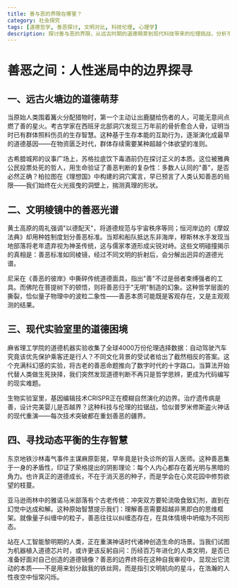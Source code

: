```yaml
---
title: 善与恶的界限在哪里？
category: 社会探究
tags: [道德哲学, 善恶探讨, 文明对比, 科技伦理, 心理学]
description: 探讨善与恶的界限，从远古时期的道德萌芽到现代科技带来的伦理挑战，分析不同文明对善恶标准的影响及哲学思考。文章通过考古发现、哲学论述以及现代实验揭示了善恶既是客观存在也是主观观测的结果，并提出在人工智能时代，理解善恶需要超越传统的黑白思维框架，寻找动态平衡的生存智慧。善恶边界如同指引文明方向的星辰，在人性探索中持续演变。
---
```

# 善恶之间：人性迷局中的边界探寻

## 一、远古火塘边的道德萌芽

当原始人类围着篝火分配猎物时，第一个主动让出鹿腿给伤者的人，可能无意间点燃了善的星火。考古学家在西班牙北部洞穴发现三万年前的骨折愈合人骨，证明当时已有群体照料伤员的生存智慧。这种基于生存本能的互助行为，逐渐演化成最早的道德基因——在物资匮乏时代，群体存续需要某种超越个体欲望的准则。

古希腊城邦的议事广场上，苏格拉底饮下毒酒前仍在探讨正义的本质。这位被雅典公民投票处死的哲人，用生命验证了善恶判断的复杂性：多数人认同的"善"，是否必然正确？柏拉图在《理想国》中构建的洞穴寓言，早已预言了人类认知善恶的局限——我们始终在火光摇曳的洞壁上，揣测真理的形状。

## 二、文明棱镜中的善恶光谱

黄土高原的周礼强调"以德配天"，将道德规范与宇宙秩序等同；恒河岸边的《摩奴法典》却用种姓制度划分善恶标准。当郑和船队抵达东非海岸，穆斯林水手发现当地部落将老年遗弃视为神圣传统，这与儒家孝道形成尖锐对峙。这些文明碰撞揭示的真相是：善恶标准如同棱镜，经过不同文明的折射后，会分解出迥异的道德光谱。

尼采在《善恶的彼岸》中撕碎传统道德面具，指出"善"不过是弱者束缚强者的工具。而佛陀在菩提树下的顿悟，则将善恶归于"无明"制造的幻象。这种哲学层面的撕裂，恰似量子物理中的波粒二象性——善恶本质可能既是客观存在，又是主观观测的结果。

## 三、现代实验室里的道德困境

麻省理工学院的道德机器实验收集了全球4000万份伦理选择数据：自动驾驶汽车究竟该优先保护乘客还是行人？不同文化背景的受试者给出了截然相反的答案。这个充满科幻感的实验，将古老的善恶命题推向了数字时代的十字路口。当算法开始代替人类做生死抉择，我们突然发现道德判断不再只是哲学思辨，更成为代码编写的现实难题。

生物实验室里，基因编辑技术CRISPR正在模糊自然演化的边界。治疗遗传病是善，设计完美婴儿是否越界？这种科技与伦理的拉锯战，恰似普罗米修斯盗火神话的现代重演——每次技术突破都在重划善恶的疆界。

## 四、寻找动态平衡的生存智慧

东京地铁沙林毒气事件主谋麻原彰晃，早年竟是针灸诊所的盲人医师。这种善恶集于一身的矛盾性，印证了荣格提出的阴影理论：每个人内心都存在着光明与黑暗的角力。也许真正的道德成长，不在于消灭恶的种子，而是学会在心灵花园中修剪欲望的枝蔓。

亚马逊雨林中的雅诺马米部落有个古老传统：冲突双方要轮流吸食致幻剂，直到在幻觉中达成和解。这种原始智慧提示我们：理解善恶需要超越非黑即白的思维框架。就像量子纠缠中的粒子，善恶往往以纠缠态存在，在具体情境中坍缩为不同形态。

站在人工智能黎明期的人类，正在重演神话时代诸神创造生命的场景。当我们试图为机器植入道德芯片时，或许更该反躬自问：历经百万年进化的人类文明，是否已准备好面对自己创造的道德镜像？善恶的边界终将在这种自我审视中，显现出它流动的本质——不是用来划分敌我的铁丝网，而是指引文明航向的星斗，在浩瀚的人性夜空中恒常闪烁。